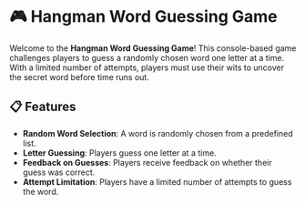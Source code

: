 # 🎮 Hangman Word Guessing Game

Welcome to the **Hangman Word Guessing Game**! This console-based game challenges players to guess a randomly chosen word one letter at a time. With a limited number of attempts, players must use their wits to uncover the secret word before time runs out.

## 📋 Features

- **Random Word Selection**: A word is randomly chosen from a predefined list.
- **Letter Guessing**: Players guess one letter at a time.
- **Feedback on Guesses**: Players receive feedback on whether their guess was correct.
- **Attempt Limitation**: Players have a limited number of attempts to guess the word.
